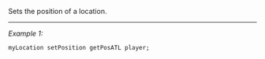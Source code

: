 Sets the position of a location.


---
*Example 1:*
```sqf
myLocation setPosition getPosATL player;
```